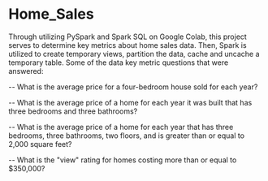 # Home_Sales
Through utilizing PySpark and Spark SQL on Google Colab, this project serves to determine key metrics about home sales data. Then, Spark is utilized to create temporary views, partition the data, cache and uncache a temporary table. Some of the data key metric questions that were answered:

 --   What is the average price for a four-bedroom house sold for each year?

 -- What is the average price of a home for each year it was built that has three bedrooms and three bathrooms?

-- What is the average price of a home for each year that has three bedrooms, three bathrooms, two floors, and is greater than or equal to 2,000 square feet?

-- What is the "view" rating for homes costing more than or equal to $350,000?
